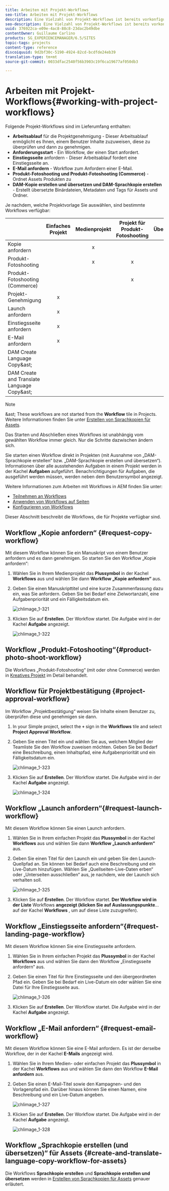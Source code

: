 ```yaml
---
title: Arbeiten mit Projekt-Workflows
seo-title: Arbeiten mit Projekt-Workflows
description: Eine Vielzahl von Projekt-Workflows ist bereits vorkonfiguriert.
seo-description: Eine Vielzahl von Projekt-Workflows ist bereits vorkonfiguriert.
uuid: 376922ca-e09e-4ac8-88c8-23dac2b49dbe
contentOwner: Guillaume Carlino
products: SG_EXPERIENCEMANAGER/6.5/SITES
topic-tags: projects
content-type: reference
discoiquuid: 9d2bf30c-5190-4924-82cd-bcdfde24eb39
translation-type: tm+mt
source-git-commit: 0033dfac2540f56b3903c19f6ca19677af050db3

---
```



# Arbeiten mit Projekt-Workflows{#working-with-project-workflows}

Folgende Projekt-Workflows sind im Lieferumfang enthalten:

* **Arbeitsablauf** für die Projektgenehmigung - Dieser Arbeitsablauf ermöglicht es Ihnen, einem Benutzer Inhalte zuzuweisen, diese zu überprüfen und dann zu genehmigen.
* **Anforderungsstart** - Ein Workflow, der einen Start anfordert.
* **Einstiegsseite** anfordern - Dieser Arbeitsablauf fordert eine Einstiegsseite an.
* **E-Mail anfordern** - Workflow zum Anfordern einer E-Mail.
* **Produkt-Fotoshooting und Produkt-Fotoshooting (Commerce)** - Ordnet Assets Produkten zu
* **DAM-Kopie erstellen und übersetzen und DAM-Sprachkopie erstellen** - Erstellt übersetzte Binärdateien, Metadaten und Tags für Assets und Ordner.

Je nachdem, welche Projektvorlage Sie auswählen, sind bestimmte Workflows verfügbar:

|  | **Einfaches Projekt** | **Medienprojekt** | **Projekt für Produkt-Fotoshooting** | **Übersetzungsprojekt** |
|---|:-:|:-:|:-:|:-:|
| Kopie anfordern |  | x |  |  |
| Produkt-Fotoshooting |  | x | x |  |
| Produkt-Fotoshooting (Commerce) |  |  | x |  |
| Projekt-Genehmigung | x |  |  |  |
| Launch anfordern | x |  |  |  |
| Einstiegsseite anfordern | x |  |  |  |
| E-Mail anfordern | x |  |  |  |
| DAM Create Language Copy&amp;ast; |  |  |  | x |
| DAM Create and Translate Language Copy&amp;ast; |  |  |  | x |

>[!NOTE]
>
>&amp;ast; These workflows are not started from the **Workflow** tile in Projects. Weitere Informationen finden Sie unter [Erstellen von Sprachkopien für Assets](/help/sites-administering/tc-manage.md). 

Das Starten und Abschließen eines Workflows ist unabhängig vom gewählten Workflow immer gleich. Nur die Schritte dazwischen ändern sich.

Sie starten einen Workflow direkt in Projekten (mit Ausnahme von „DAM-Sprachkopie erstellen“ bzw. „DAM-Sprachkopie erstellen und übersetzen“). Informationen über alle ausstehenden Aufgaben in einem Projekt werden in der Kachel **Aufgaben** aufgeführt. Benachrichtigungen für Aufgaben, die ausgeführt werden müssen, werden neben dem Benutzersymbol angezeigt.

Weitere Informationen zum Arbeiten mit Workflows in AEM finden Sie unter:

* [Teilnehmen an Workflows](/help/sites-authoring/workflows-participating.md) 
* [Anwenden von Workflows auf Seiten](/help/sites-authoring/workflows-applying.md) 
* [Konfigurieren von Workflows](/help/sites-administering/workflows.md) 

Dieser Abschnitt beschreibt die Workflows, die für Projekte verfügbar sind.

## Workflow „Kopie anfordern“ {#request-copy-workflow}

Mit diesem Workflow können Sie ein Manuskript von einem Benutzer anfordern und es dann genehmigen. So starten Sie den Workflow „Kopie anfordern“:

1. Wählen Sie in Ihrem Medienprojekt das **Plussymbol** in der Kachel **Workflows** aus und wählen Sie dann **Workflow „Kopie anfordern“** aus.
1. Geben Sie einen Manuskripttitel und eine kurze Zusammenfassung dazu ein, was Sie anfordern. Geben Sie bei Bedarf eine Zielwortanzahl, eine Aufgabenpriorität und ein Fälligkeitsdatum ein.

   ![chlimage_1-321](assets/chlimage_1-321.png)

1. Klicken Sie auf **Erstellen**. Der Workflow startet. Die Aufgabe wird in der Kachel **Aufgabe** angezeigt.

   ![chlimage_1-322](assets/chlimage_1-322.png)

## Workflow „Produkt-Fotoshooting“{#product-photo-shoot-workflow}

Die Workflows „Produkt-Fotoshooting“ (mit oder ohne Commerce) werden in [Kreatives Projekt](/help/sites-authoring/managing-product-information.md) im Detail behandelt.

## Workflow für Projektbestätigung {#project-approval-workflow}

Im Workflow „Projektbestätigung“ weisen Sie Inhalte einem Benutzer zu, überprüfen diese und genehmigen sie dann.

1. In your Simple project, select the **`+`** sign in the **Workflows** tile and select **Project Approval Workflow**.
1. Geben Sie einen Titel ein und wählen Sie aus, welchem Mitglied der Teamliste Sie den Workflow zuweisen möchten. Geben Sie bei Bedarf eine Beschreibung, einen Inhaltspfad, eine Aufgabenpriorität und ein Fälligkeitsdatum ein.

   ![chlimage_1-323](assets/chlimage_1-323.png)

1. Klicken Sie auf **Erstellen**. Der Workflow startet. Die Aufgabe wird in der Kachel **Aufgabe** angezeigt.

   ![chlimage_1-324](assets/chlimage_1-324.png)

## Workflow „Launch anfordern“{#request-launch-workflow}

Mit diesem Workflow können Sie einen Launch anfordern.

1. Wählen Sie in Ihrem einfachen Projekt das **Plussymbol** in der Kachel **Workflows** aus und wählen Sie dann **Workflow „Launch anfordern“** aus.
1. Geben Sie einen Titel für den Launch ein und geben Sie den Launch-Quellpfad an. Sie können bei Bedarf auch eine Beschreibung und ein Live-Datum hinzufügen. Wählen Sie „Quellseiten-Live-Daten erben“ oder „Unterseiten ausschließen“ aus, je nachdem, wie der Launch sich verhalten soll.

   ![chlimage_1-325](assets/chlimage_1-325.png)

1. Klicken Sie auf **Erstellen**. Der Workflow startet. **Der Workflow wird in der Liste** Workflows **angezeigt (klicken Sie auf Auslassungspunkte**... auf der Kachel **Workflows** , um auf diese Liste zuzugreifen).

## Workflow „Einstiegsseite anfordern“{#request-landing-page-workflow}

Mit diesem Workflow können Sie eine Einstiegsseite anfordern.

1. Wählen Sie in Ihrem einfachen Projekt das **Plussymbol** in der Kachel **Workflows** aus und wählen Sie dann den Workflow „Einstiegsseite anfordern“ aus.
1. Geben Sie einen Titel für Ihre Einstiegsseite und den übergeordneten Pfad ein. Geben Sie bei Bedarf ein Live-Datum ein oder wählen Sie eine Datei für Ihre Einstiegsseite aus.

   ![chlimage_1-326](assets/chlimage_1-326.png)

1. Klicken Sie auf **Erstellen**. Der Workflow startet. Die Aufgabe wird in der Kachel **Aufgabe** angezeigt.

## Workflow „E-Mail anfordern“ {#request-email-workflow}

Mit diesem Workflow können Sie eine E-Mail anfordern. Es ist der derselbe Workflow, der in der Kachel **E-Mails** angezeigt wird.

1. Wählen Sie in Ihrem Medien- oder einfachen Projekt das **Plussymbol** in der Kachel **Workflows** aus und wählen Sie dann den Workflow **E-Mail anfordern** aus.
1. Geben Sie einen E-Mail-Titel sowie den Kampagnen- und den Vorlagenpfad ein. Darüber hinaus können Sie einen Namen, eine Beschreibung und ein Live-Datum angeben.

   ![chlimage_1-327](assets/chlimage_1-327.png)

1. Klicken Sie auf **Erstellen**. Der Workflow startet. Die Aufgabe wird in der Kachel **Aufgabe** angezeigt.

   ![chlimage_1-328](assets/chlimage_1-328.png)

## Workflow „Sprachkopie erstellen (und übersetzen)“ für Assets {#create-and-translate-language-copy-workflow-for-assets}

Die Workflows **Sprachkopie erstellen** und **Sprachkopie erstellen und übersetzen** werden in [Erstellen von Sprachkopien für Assets](/help/assets/translation-projects.md) genauer erläutert. 
